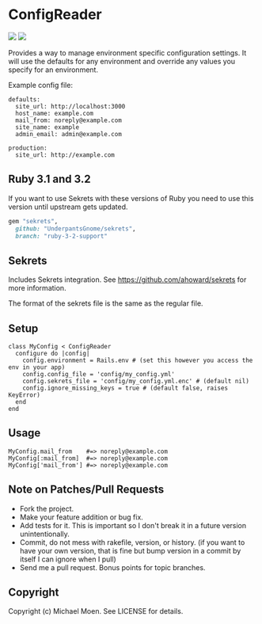 # ConfigReader

[<img
src="https://codeclimate.com/github/UnderpantsGnome/config_reader-gem.png"
/>](https://codeclimate.com/github/UnderpantsGnome/config_reader-gem)
<img
src="https://github.com/UnderpantsGnome/config_reader-gem/actions/workflows/ruby.yml/badge.svg"
/>

Provides a way to manage environment specific configuration settings. It will
use the defaults for any environment and override any values you specify for
an environment.

Example config file:

    defaults:
      site_url: http://localhost:3000
      host_name: example.com
      mail_from: noreply@example.com
      site_name: example
      admin_email: admin@example.com

    production:
      site_url: http://example.com

## Ruby 3.1 and 3.2

If you want to use Sekrets with these versions of Ruby you need to use this version until upstream gets updated.

```ruby
gem "sekrets",
  github: "UnderpantsGnome/sekrets",
  branch: "ruby-3-2-support"
```

## Sekrets

Includes Sekrets integration. See <https://github.com/ahoward/sekrets> for more
information.

The format of the sekrets file is the same as the regular file.

## Setup

    class MyConfig < ConfigReader
      configure do |config|
        config.environment = Rails.env # (set this however you access the env in your app)
        config.config_file = 'config/my_config.yml'
        config.sekrets_file = 'config/my_config.yml.enc' # (default nil)
        config.ignore_missing_keys = true # (default false, raises KeyError)
      end
    end

## Usage

    MyConfig.mail_from    #=> noreply@example.com
    MyConfig[:mail_from]  #=> noreply@example.com
    MyConfig['mail_from'] #=> noreply@example.com

## Note on Patches/Pull Requests

* Fork the project.
* Make your feature addition or bug fix.
* Add tests for it. This is important so I don't break it in a future
    version unintentionally.
* Commit, do not mess with rakefile, version, or history. (if you want to
    have your own version, that is fine but bump version in a commit by itself
    I can ignore when I pull)
* Send me a pull request. Bonus points for topic branches.

## Copyright

Copyright (c) Michael Moen. See LICENSE for details.
